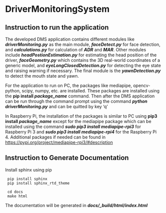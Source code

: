 # DriverMonitoringSystem


## Instruction to run the application

The developed DMS application contains different modules like ***driverMonitoring.py*** as the main 
module, ***faceDetect.py*** for face detection, and ***calculations.py*** for calculation of ***ADR*** and ***MAR***. 
Other modules include ***headPostionEstimation.py*** for estimating the head position of the driver, 
***faceGeometry.py*** which contains the 3D real-world coordinates of a generic model, and 
***eyeLongClosedDetection.py*** for detecting the eye state and raising warning if necessary. The final 
module is the ***yawnDetection.py*** to detect the mouth state and yawn. 

For the application to run on PC, the packages like mediapipe, opencv-python, scipy, numpy, etc. are 
installed. These packages are installed using the **pip install *package_name*** command. Then after 
the DMS application can be run through the command prompt using the command ***python driverMonitoring.py*** and can be quitted by key ‘q’

In Raspberry Pi, the installation of the packages is similar to PC using **pip3 install *package_name*** except for the mediapipe package which can be installed using the command ***sudo pip3 install mediapipe-rpi3*** for Raspberry Pi 3 and ***sudo pip3 install mediapipe-rpi4*** for the Raspberry Pi 4.  Additional packages if needed can be found in https://pypi.org/project/mediapipe-rpi3/#description

## Instruction to Generate Documentation
 
Install sphinx using pip 
```
 pip install sphinx
 pip install sphinx_rtd_theme
 
 cd docs
 make html
```

The documentation will be generated in ***docs/_build/html/index.html***



